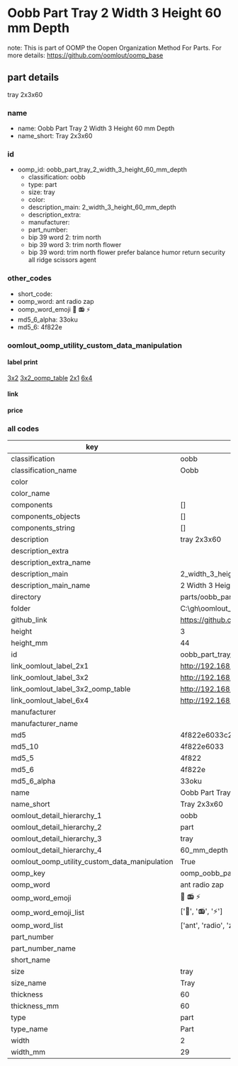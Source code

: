 # Oobb Part Tray 2 Width 3 Height 60 mm Depth  

note: This is part of OOMP the Oopen Organization Method For Parts. For more details: https://github.com/oomlout/oomp_base

##  part details
  



tray 2x3x60



### name
* name: Oobb Part Tray 2 Width 3 Height 60 mm Depth
* name_short: Tray 2x3x60 
### id
* oomp_id: oobb_part_tray_2_width_3_height_60_mm_depth
  * classification: oobb
  * type: part
  * size: tray
  * color: 
  * description_main: 2_width_3_height_60_mm_depth
  * description_extra: 
  * manufacturer: 
  * part_number: 
  * bip 39 word 2: trim north
  * bip 39 word 3: trim north flower
  * bip 39 word: trim north flower prefer balance humor return security all ridge scissors agent

### other_codes
* short_code: 
* oomp_word: ant radio zap
* oomp_word_emoji :ant: :radio: :zap:
* md5_6_alpha: 33oku
* md5_6: 4f822e






### oomlout_oomp_utility_custom_data_manipulation
#### label print
[3x2](http://192.168.1.245:1112/?label=oomp%2033oku)
[3x2_oomp_table](http://192.168.1.108:1112/?label=oomp%2033oku)
[2x1](http://192.168.1.242:1112/?label=oomp%2033oku)
[6x4](http://192.168.1.55:1112/?label=oomp%2033oku)    

#### link

                              

#### price







### all codes 
| key | value |  
| --- | --- |  
| classification | oobb |  
| classification_name | Oobb |  
| color |  |  
| color_name |  |  
| components | [] |  
| components_objects | [] |  
| components_string | [] |  
| description | tray 2x3x60 |  
| description_extra |  |  
| description_extra_name |  |  
| description_main | 2_width_3_height_60_mm_depth |  
| description_main_name | 2 Width 3 Height 60 mm Depth |  
| directory | parts/oobb_part_tray_2_width_3_height_60_mm_depth |  
| folder | C:\gh\oomlout_oobb_version_4_generated_parts\things\oobb_part_tray_2_width_3_height_60_mm_depth |  
| github_link | https://github.com/oomlout/oomlout_oomp_part_src/tree/main/parts/oobb_part_tray_2_width_3_height_60_mm_depth |  
| height | 3 |  
| height_mm | 44 |  
| id | oobb_part_tray_2_width_3_height_60_mm_depth |  
| link_oomlout_label_2x1 | http://192.168.1.242:1112/?label=oomp%2033oku |  
| link_oomlout_label_3x2 | http://192.168.1.245:1112/?label=oomp%2033oku |  
| link_oomlout_label_3x2_oomp_table | http://192.168.1.108:1112/?label=oomp%2033oku |  
| link_oomlout_label_6x4 | http://192.168.1.55:1112/?label=oomp%2033oku |  
| manufacturer |  |  
| manufacturer_name |  |  
| md5 | 4f822e6033c2d705bc08da9cb3259745 |  
| md5_10 | 4f822e6033 |  
| md5_5 | 4f822 |  
| md5_6 | 4f822e |  
| md5_6_alpha | 33oku |  
| name | Oobb Part Tray 2 Width 3 Height 60 mm Depth |  
| name_short | Tray 2x3x60  |  
| oomlout_detail_hierarchy_1 | oobb |  
| oomlout_detail_hierarchy_2 | part |  
| oomlout_detail_hierarchy_3 | tray |  
| oomlout_detail_hierarchy_4 | 60_mm_depth |  
| oomlout_oomp_utility_custom_data_manipulation | True |  
| oomp_key | oomp_oobb_part_tray_2_width_3_height_60_mm_depth |  
| oomp_word | ant radio zap |  
| oomp_word_emoji | :ant: :radio: :zap: |  
| oomp_word_emoji_list | [':ant:', ':radio:', ':zap:'] |  
| oomp_word_list | ['ant', 'radio', 'zap'] |  
| part_number |  |  
| part_number_name |  |  
| short_name |  |  
| size | tray |  
| size_name | Tray |  
| thickness | 60 |  
| thickness_mm | 60 |  
| type | part |  
| type_name | Part |  
| width | 2 |  
| width_mm | 29 |  
